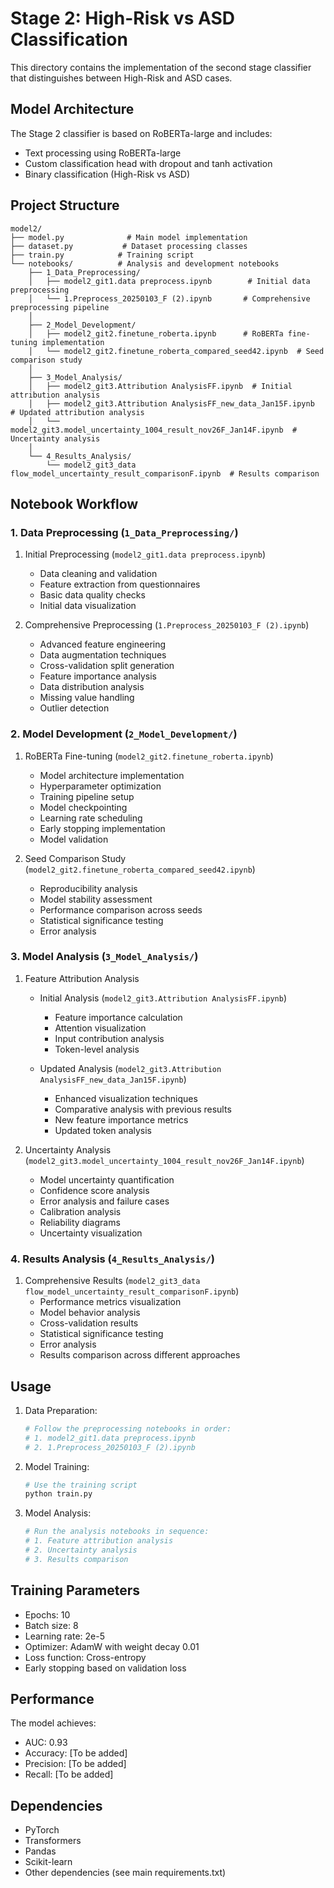 # Stage 2: High-Risk vs ASD Classification

This directory contains the implementation of the second stage classifier that distinguishes between High-Risk and ASD cases.

## Model Architecture

The Stage 2 classifier is based on RoBERTa-large and includes:
- Text processing using RoBERTa-large
- Custom classification head with dropout and tanh activation
- Binary classification (High-Risk vs ASD)

## Project Structure

```
model2/
├── model.py              # Main model implementation
├── dataset.py           # Dataset processing classes
├── train.py            # Training script
└── notebooks/          # Analysis and development notebooks
    ├── 1_Data_Preprocessing/
    │   ├── model2_git1.data preprocess.ipynb        # Initial data preprocessing
    │   └── 1.Preprocess_20250103_F (2).ipynb       # Comprehensive preprocessing pipeline
    │
    ├── 2_Model_Development/
    │   ├── model2_git2.finetune_roberta.ipynb      # RoBERTa fine-tuning implementation
    │   └── model2_git2.finetune_roberta_compared_seed42.ipynb  # Seed comparison study
    │
    ├── 3_Model_Analysis/
    │   ├── model2_git3.Attribution AnalysisFF.ipynb  # Initial attribution analysis
    │   ├── model2_git3.Attribution AnalysisFF_new_data_Jan15F.ipynb  # Updated attribution analysis
    │   └── model2_git3.model_uncertainty_1004_result_nov26F_Jan14F.ipynb  # Uncertainty analysis
    │
    └── 4_Results_Analysis/
        └── model2_git3_data flow_model_uncertainty_result_comparisonF.ipynb  # Results comparison
```

## Notebook Workflow

### 1. Data Preprocessing (`1_Data_Preprocessing/`)
1. Initial Preprocessing (`model2_git1.data preprocess.ipynb`)
   - Data cleaning and validation
   - Feature extraction from questionnaires
   - Basic data quality checks
   - Initial data visualization

2. Comprehensive Preprocessing (`1.Preprocess_20250103_F (2).ipynb`)
   - Advanced feature engineering
   - Data augmentation techniques
   - Cross-validation split generation
   - Feature importance analysis
   - Data distribution analysis
   - Missing value handling
   - Outlier detection

### 2. Model Development (`2_Model_Development/`)
1. RoBERTa Fine-tuning (`model2_git2.finetune_roberta.ipynb`)
   - Model architecture implementation
   - Hyperparameter optimization
   - Training pipeline setup
   - Model checkpointing
   - Learning rate scheduling
   - Early stopping implementation
   - Model validation

2. Seed Comparison Study (`model2_git2.finetune_roberta_compared_seed42.ipynb`)
   - Reproducibility analysis
   - Model stability assessment
   - Performance comparison across seeds
   - Statistical significance testing
   - Error analysis

### 3. Model Analysis (`3_Model_Analysis/`)
1. Feature Attribution Analysis
   - Initial Analysis (`model2_git3.Attribution AnalysisFF.ipynb`)
     - Feature importance calculation
     - Attention visualization
     - Input contribution analysis
     - Token-level analysis
   
   - Updated Analysis (`model2_git3.Attribution AnalysisFF_new_data_Jan15F.ipynb`)
     - Enhanced visualization techniques
     - Comparative analysis with previous results
     - New feature importance metrics
     - Updated token analysis

2. Uncertainty Analysis (`model2_git3.model_uncertainty_1004_result_nov26F_Jan14F.ipynb`)
   - Model uncertainty quantification
   - Confidence score analysis
   - Error analysis and failure cases
   - Calibration analysis
   - Reliability diagrams
   - Uncertainty visualization

### 4. Results Analysis (`4_Results_Analysis/`)
1. Comprehensive Results (`model2_git3_data flow_model_uncertainty_result_comparisonF.ipynb`)
   - Performance metrics visualization
   - Model behavior analysis
   - Cross-validation results
   - Statistical significance testing
   - Error analysis
   - Results comparison across different approaches

## Usage

1. Data Preparation:
   ```python
   # Follow the preprocessing notebooks in order:
   # 1. model2_git1.data preprocess.ipynb
   # 2. 1.Preprocess_20250103_F (2).ipynb
   ```

2. Model Training:
   ```python
   # Use the training script
   python train.py
   ```

3. Model Analysis:
   ```python
   # Run the analysis notebooks in sequence:
   # 1. Feature attribution analysis
   # 2. Uncertainty analysis
   # 3. Results comparison
   ```

## Training Parameters

- Epochs: 10
- Batch size: 8
- Learning rate: 2e-5
- Optimizer: AdamW with weight decay 0.01
- Loss function: Cross-entropy
- Early stopping based on validation loss

## Performance

The model achieves:
- AUC: 0.93
- Accuracy: [To be added]
- Precision: [To be added]
- Recall: [To be added]

## Dependencies

- PyTorch
- Transformers
- Pandas
- Scikit-learn
- Other dependencies (see main requirements.txt) 